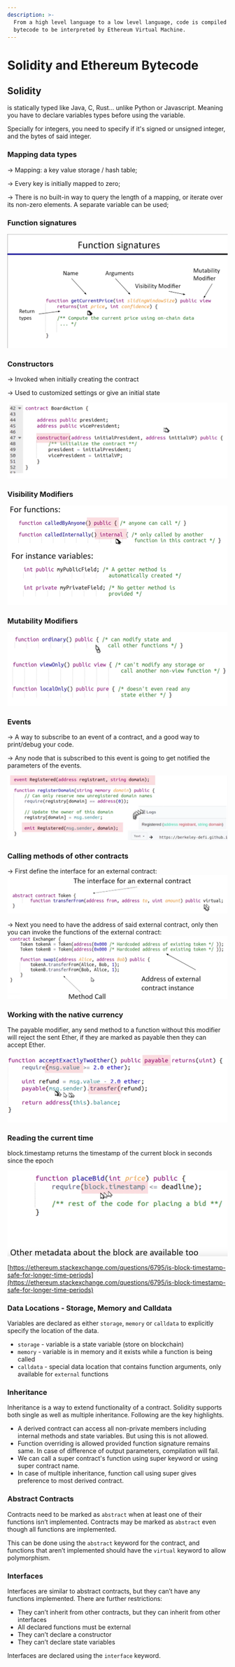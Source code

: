 ```yaml
---
description: >-
  From a high level language to a low level language, code is compiled to
  bytecode to be interpreted by Ethereum Virtual Machine.
---
```


# Solidity and Ethereum Bytecode

## Solidity

is statically typed like Java, C, Rust... unlike Python or Javascript. Meaning you have to declare variables types before using the variable.

Specially for integers, you need to specify if it's signed or unsigned integer, and the bytes of said integer.

### Mapping data types

\-> Mapping: a key value storage / hash table;

\-> Every key is initially mapped to zero;

\-> There is no built-in way to query the length of a mapping, or iterate over its non-zero elements. A separate variable can be used;

### Function signatures

![](<../../.gitbook/assets/imagem (6) (1).png>)

### Constructors

\-> Invoked when initially creating the contract

\-> Used to customized settings or give an initial state

![](<../../.gitbook/assets/imagem (2).png>)

### Visibility Modifiers

![](<../../.gitbook/assets/imagem (5).png>)

### Mutability Modifiers

![](<../../.gitbook/assets/imagem (8).png>)

### Events

\-> A way to subscribe to an event of a contract, and a good way to print/debug your code.

\-> Any node that is subscribed to this event is going to get notified the parameters of the events.

![](../../.gitbook/assets/imagem.png)

### Calling methods of other contracts

\-> First define the interface for an external contract: ![](<../../.gitbook/assets/imagem (7) (1).png>)

\-> Next you need to have the address of said external contract, only then you can invoke the functions of the external contract: ![](<../../.gitbook/assets/imagem (3) (1).png>)

### Working with the native currency

The payable modifier, any send method to a function without this modifier will reject the sent Ether, if they are marked as payable then they can accept Ether.

![](<../../.gitbook/assets/imagem (3).png>)

### Reading the current time

block.timestamp returns the timestamp of the current block in seconds since the epoch

![](<../../.gitbook/assets/imagem (6).png>)

[https://ethereum.stackexchange.com/questions/6795/is-block-timestamp-safe-for-longer-time-periods](https://ethereum.stackexchange.com/questions/6795/is-block-timestamp-safe-for-longer-time-periods)

### Data Locations - Storage, Memory and Calldata

Variables are declared as either `storage`, `memory` or `calldata` to explicitly specify the location of the data.

* `storage` - variable is a state variable (store on blockchain)
* `memory` - variable is in memory and it exists while a function is being called
* `calldata` - special data location that contains function arguments, only available for `external` functions

### Inheritance

Inheritance is a way to extend functionality of a contract. Solidity supports both single as well as multiple inheritance. Following are the key highlights.

* A derived contract can access all non-private members including internal methods and state variables. But using this is not allowed.
* Function overriding is allowed provided function signature remains same. In case of difference of output parameters, compilation will fail.
* We can call a super contract's function using super keyword or using super contract name.
* In case of multiple inheritance, function call using super gives preference to most derived contract.

### Abstract Contracts <a href="#6c90" id="6c90"></a>

Contracts need to be marked as `abstract` when at least one of their functions isn’t implemented. Contracts may be marked as `abstract` even though all functions are implemented.

This can be done using the `abstract` keyword for the contract, and functions that aren’t implemented should have the `virtual` keyword to allow polymorphism.

### Interfaces <a href="#8039" id="8039"></a>

Interfaces are similar to abstract contracts, but they can’t have any functions implemented. There are further restrictions:

* They can’t inherit from other contracts, but they can inherit from other interfaces
* All declared functions must be external
* They can’t declare a constructor
* They can’t declare state variables

Interfaces are declared using the `interface` keyword.

